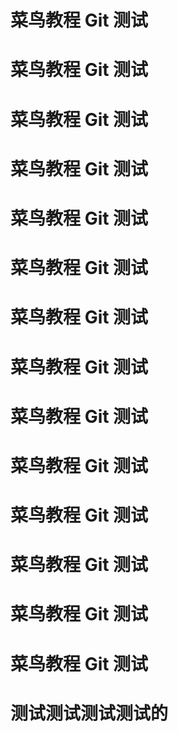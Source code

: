 # 菜鸟教程 Git 测试
# 菜鸟教程 Git 测试
# 菜鸟教程 Git 测试
# 菜鸟教程 Git 测试
# 菜鸟教程 Git 测试
# 菜鸟教程 Git 测试
# 菜鸟教程 Git 测试
# 菜鸟教程 Git 测试
# 菜鸟教程 Git 测试
# 菜鸟教程 Git 测试
# 菜鸟教程 Git 测试
# 菜鸟教程 Git 测试
# 菜鸟教程 Git 测试
# 菜鸟教程 Git 测试
# 测试测试测试测试的
